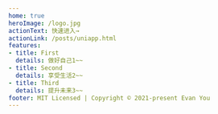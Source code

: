 ```yaml
---
home: true
heroImage: /logo.jpg
actionText: 快速进入→
actionLink: /posts/uniapp.html
features:
- title: First
  details: 做好自己1~~
- title: Second
  details: 享受生活2~~
- title: Third
  details: 提升未来3~~
footer: MIT Licensed | Copyright © 2021-present Evan You
---
```

